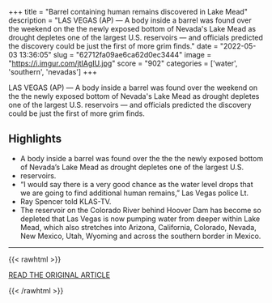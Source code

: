 +++
title = "Barrel containing human remains discovered in Lake Mead"
description = "LAS VEGAS (AP) — A body inside a barrel was found over the weekend on the the newly exposed bottom of Nevada's Lake Mead as drought depletes one of the largest U.S. reservoirs — and officials predicted the discovery could be just the first of more grim finds."
date = "2022-05-03 13:36:05"
slug = "62712fa09ae6ca62d0ec3444"
image = "https://i.imgur.com/jtIAgIU.jpg"
score = "902"
categories = ['water', 'southern', 'nevadas']
+++

LAS VEGAS (AP) — A body inside a barrel was found over the weekend on the the newly exposed bottom of Nevada's Lake Mead as drought depletes one of the largest U.S. reservoirs — and officials predicted the discovery could be just the first of more grim finds.

## Highlights

- A body inside a barrel was found over the the the newly exposed bottom of Nevada’s Lake Mead as drought depletes one of the largest U.S.
- reservoirs.
- “I would say there is a very good chance as the water level drops that we are going to find additional human remains,” Las Vegas police Lt.
- Ray Spencer told KLAS-TV.
- The reservoir on the Colorado River behind Hoover Dam has become so depleted that Las Vegas is now pumping water from deeper within Lake Mead, which also stretches into Arizona, California, Colorado, Nevada, New Mexico, Utah, Wyoming and across the southern border in Mexico.

---

{{< rawhtml >}}
  <p class="article-category">
    <a target="_blank" href="https://apnews.com/article/lifestyle-las-vegas-lakes-droughts-national-park-service-97f6fa0efb74f693bdd014a2cd07c870">READ THE ORIGINAL ARTICLE</a>
  </p>
{{< /rawhtml >}}
